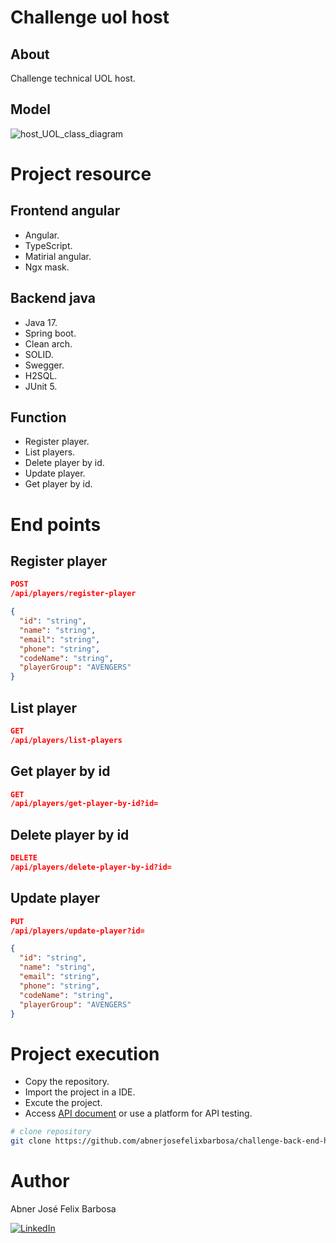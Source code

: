 # Challenge uol host

## About

Challenge technical UOL host.

## Model

![host_UOL_class_diagram](https://github.com/user-attachments/assets/ff55984e-9ad8-4ed0-82ac-e261ed2b7f90)

# Project resource

## Frontend angular

- Angular.
- TypeScript.
- Matirial angular.
- Ngx mask.

## Backend java

- Java 17.
- Spring boot.
- Clean arch.
- SOLID.
- Swegger.
- H2SQL.
- JUnit 5.

## Function

- Register player.
- List players.
- Delete player by id.
- Update player.
- Get player by id.

# End points

## Register player

```JSON
POST
/api/players/register-player

{
  "id": "string",
  "name": "string",
  "email": "string",
  "phone": "string",
  "codeName": "string",
  "playerGroup": "AVENGERS"
}
```

## List player

```JSON
GET
/api/players/list-players
```

## Get player by id

```JSON
GET
/api/players/get-player-by-id?id=
```

## Delete player by id

```JSON
DELETE
/api/players/delete-player-by-id?id=
```

## Update player

```JSON
PUT
/api/players/update-player?id=

{
  "id": "string",
  "name": "string",
  "email": "string",
  "phone": "string",
  "codeName": "string",
  "playerGroup": "AVENGERS"
}
```

# Project execution

- Copy the repository.
- Import the project in a IDE.
- Excute the project.
- Access [API document](http://localhost:8080/swagger-ui/index.html) or use a platform for API testing.

```bash
# clone repository
git clone https://github.com/abnerjosefelixbarbosa/challenge-back-end-hit.git
```

# Author

Abner José Felix Barbosa

[![LinkedIn](https://img.shields.io/badge/LinkedIn-0077B5?style=for-the-badge&logo=linkedin&logoColor=white)](https://www.linkedin.com/in/abner-jose-feliz-barbosa/)
